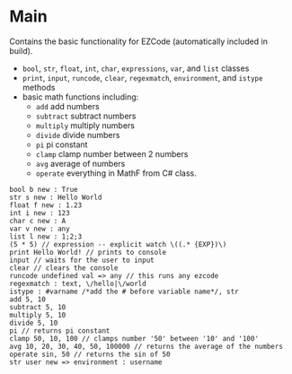 # Main

Contains the basic functionality for EZCode (automatically included in build).
- `bool`, `str`, `float`, `int`, `char`, `expressions`, `var`, and `list` classes
- `print`, `input`, `runcode`, `clear`, `regexmatch`, `environment`, and `istype` methods
- basic math functions including:
  - `add` add numbers
  - `subtract` subtract numbers
  - `multiply` multiply numbers
  - `divide` divide numbers
  - `pi` pi constant
  - `clamp` clamp number between 2 numbers 
  - `avg` average of numbers
  - `operate` everything in MathF from C# class.
  
```
bool b new : True
str s new : Hello World
float f new : 1.23
int i new : 123
char c new : A
var v new : any
list l new : 1;2;3
(5 * 5) // expression -- explicit watch \((.* {EXP})\)
print Hello World! // prints to console
input // waits for the user to input
clear // clears the console
runcode undefined val => any // this runs any ezcode
regexmatch : text, \/hello|\/world
istype : #varname /*add the # before variable name*/, str
add 5, 10
subtract 5, 10
multiply 5, 10
divide 5, 10
pi // returns pi constant
clamp 50, 10, 100 // clamps number '50' between '10' and '100'
avg 10, 20, 30, 40, 50, 100000 // returns the average of the numbers
operate sin, 50 // returns the sin of 50
str user new => environment : username
```
